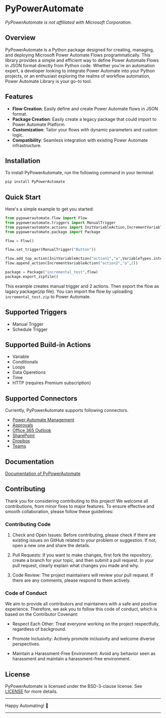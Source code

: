 # PyPowerAutomate

*PyPowerAutomate is not affiliated with Microsoft Corporation.*

## Overview

PyPowerAutomate is a Python package designed for creating, managing, and deploying Microsoft Power Automate Flows programmatically. This library provides a simple and efficient way to define Power Automate Flows in JSON format directly from Python code. Whether you're an automation expert, a developer looking to integrate Power Automate into your Python projects, or an enthusiast exploring the realms of workflow automation, Power Automate Library is your go-to tool.

## Features

- **Flow Creation**: Easily define and create Power Automate flows in JSON format.
- **Package Creation**: Easily create a legacy package that could import to Power Automate Platform
- **Customization**: Tailor your flows with dynamic parameters and custom logic.
- **Compatibility**: Seamless integration with existing Power Automate infrastructure.

## Installation

To install PyPowerAutomate, run the following command in your terminal:

```bash
pip install PyPowerAutomate
```

## Quick Start

Here's a simple example to get you started:

```python
from pypowerautomate.flow import Flow
from pypowerautomate.triggers import ManualTrigger
from pypowerautomate.actions import InitVariableAction,IncrementVariableAction,VariableTypes
from pypowerautomate.package import Package

flow = Flow()

flow.set_trigger(ManualTrigger("Button"))

flow.add_top_action(InitVariableAction("action1","a",VariableTypes.integer,1))
flow.append_action(IncrementVariableAction("action2","a",2))

package = Package("incremental_test",flow)
package.export_zipfile()
```

This example creates manual trigger and 2 actions. Then export the flow as lagacy package(zip file).
You can import the flow by uploading `incremental_test.zip` to Power Automate. 

## Supported Triggers

- Manual Trigger
- Schedule Trigger

## Supported Build-in Actions

- Variable
- Conditionals
- Loops
- Data Operetions
- Time
- HTTP (requires Premium subscription)

## Supported Connectors

Currently, PyPowerAutomate supports following connectors.

- [Power Automate Management](https://powerautomate.microsoft.com/en-us/connectors/details/shared_flowmanagement/power-automate-management/)
- [Approvals](https://powerautomate.microsoft.com/en-us/connectors/details/shared_approvals/approvals/)
- [Office 365 Outlook](https://powerautomate.microsoft.com/en-us/connectors/details/shared_office365/office-365-outlook/)
- [SharePoint](https://powerautomate.microsoft.com/en-us/connectors/details/shared_sharepointonline/sharepoint/)
- [Dropbox](https://powerautomate.microsoft.com/en-us/connectors/details/shared_dropbox/dropbox/)
- [Teams](https://powerautomate.microsoft.com/en-us/connectors/details/shared_teams/microsoft-teams/)

## Documentation

[Documentation of PyPowerAutomate](https://ntt-security-japan.github.io/PyPowerAutomate/)

## Contributing

Thank you for considering contributing to this project! We welcome all contributions, from minor fixes to major features. To ensure effective and smooth collaboration, please follow these guidelines:

### Contributing Code

1. Check and Open Issues: Before contributing, please check if there are existing issues on GitHub related to your problem or suggestion. If not, open a new one and share the details.

2. Pull Requests: If you want to make changes, first fork the repository, create a branch for your topic, and then submit a pull request. In your pull request, clearly explain what changes you made and why.

3. Code Review: The project maintainers will review your pull request. If there are any comments, please respond to them actively.

### Code of Conduct

We aim to provide all contributors and maintainers with a safe and positive experience. Therefore, we ask you to follow this code of conduct, which is based on the Contributor Covenant:

- Respect Each Other: Treat everyone working on the project respectfully, regardless of background.

- Promote Inclusivity: Actively promote inclusivity and welcome diverse perspectives.

- Maintain a Harassment-Free Environment: Avoid any behavior seen as harassment and maintain a harassment-free environment.

## License

PyPowerAutomate is licensed under the BSD-3-clause license. See [LICENSE](https://github.com/NTT-Security-Japan/PyPowerAutomate/LICENSE) for more details.

---

Happy Automating! 🚀

---


